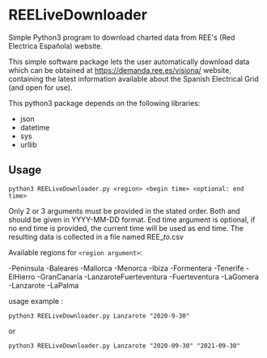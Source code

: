 # REELiveDownloader
Simple Python3 program to download charted data from REE's (Red Electrica Española) website.

This simple software package lets the user automatically download data which can be obtained at https://demanda.ree.es/visiona/ website, containing the latest information available about the Spanish Electrical Grid (and open for use).

This python3 package depends on the following libraries:

- json
- datetime
- sys
- urllib

## Usage

```python3 REELiveDownloader.py <region> <begin time> <optional: end time>```
	
Only 2 or 3 arguments must be provided in the stated order.
Both <begin time> and <end time> should be given in YYYY-MM-DD format.
End time argument is optional, if no end time is provided, the current time will be used as end time.
The resulting data is collected in a file named REE<region>_<begin time>_to_<end time>.csv
	
Available regions for ```<region argument>```:
	
-Peninsula
-Baleares
-Mallorca
-Menorca
-Ibiza
-Formentera
-Tenerife
-ElHierro
-GranCanaria
-LanzaroteFuerteventura
-Fuerteventura
-LaGomera
-Lanzarote
-LaPalma
			
usage example : 
		
```python3 REELiveDownloader.py Lanzarote "2020-9-30"```
		
or
		
```python3 REELiveDownloader.py Lanzarote "2020-09-30" "2021-09-30"```
